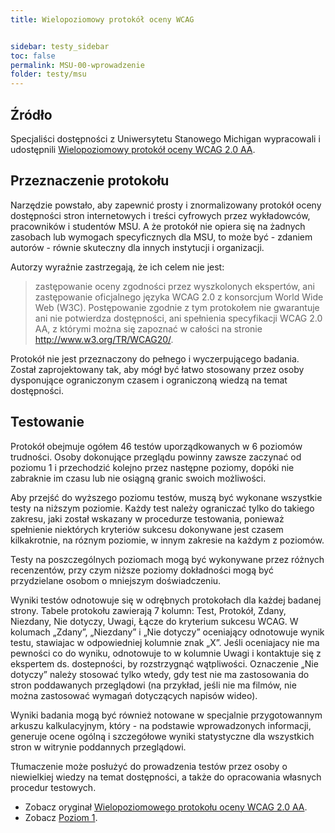 ```yaml
---
title: Wielopoziomowy protokół oceny WCAG


sidebar: testy_sidebar
toc: false
permalink: MSU-00-wprowadzenie
folder: testy/msu
---
```


## Źródło
Specjaliści dostępności z Uniwersytetu Stanowego Michigan wypracowali i udostępnili [Wielopoziomowy protokół oceny WCAG 2.0 AA](https://webaccess.msu.edu/Help_and_Resources/evaluation-validation.html).

## Przeznaczenie protokołu
Narzędzie powstało, aby zapewnić prosty i znormalizowany protokół oceny dostępności stron internetowych i treści cyfrowych przez wykładowców, pracowników i studentów MSU. A że  protokół nie  opiera się na żadnych zasobach lub wymogach specyficznych dla MSU, to może być - zdaniem autorów - równie skuteczny dla innych instytucji i organizacji.

Autorzy wyraźnie zastrzegają, że ich celem nie jest:
>  zastępowanie oceny zgodności przez wyszkolonych ekspertów, ani zastępowanie oficjalnego języka WCAG 2.0 z konsorcjum World Wide Web (W3C). Postępowanie zgodnie z tym protokołem nie gwarantuje ani nie potwierdza dostępności, ani spełnienia specyfikacji WCAG 2.0 AA, z którymi można się zapoznać w całości na stronie http://www.w3.org/TR/WCAG20/.

Protokół nie jest przeznaczony do pełnego i wyczerpującego badania. Został zaprojektowany tak, aby mógł być łatwo stosowany przez osoby dysponujące ograniczonym czasem i ograniczoną wiedzą na temat dostępności.

## Testowanie
Protokół obejmuje ogółem 46 testów uporządkowanych w 6 poziomów trudności. Osoby dokonujące przeglądu powinny zawsze zaczynać od poziomu 1 i przechodzić kolejno przez następne poziomy, dopóki nie zabraknie im czasu lub nie osiągną granic swoich możliwości.

Aby przejść do wyższego poziomu testów, muszą być wykonane wszystkie testy na niższym poziomie.
Każdy test należy ograniczać tylko do takiego zakresu, jaki został wskazany w procedurze testowania, ponieważ spełnienie niektórych kryteriów sukcesu dokonywane jest czasem kilkakrotnie, na róznym poziomie, w innym zakresie na każdym z poziomów.

Testy na poszczególnych poziomach mogą być wykonywane przez różnych recenzentów, przy czym niższe poziomy dokładności mogą być przydzielane osobom o mniejszym doświadczeniu.  

Wyniki testów odnotowuje się w odrębnych protokołach dla każdej badanej strony.
Tabele protokołu zawierają 7 kolumn: Test, Protokół, Zdany, Niezdany, Nie dotyczy, Uwagi, Łącze do kryterium sukcesu WCAG.
W kolumach „Zdany”, „Niezdany” i „Nie dotyczy” oceniający odnotowuje wynik testu, stawiajac w odpowiedniej kolumnie znak „X”.
Jeśli oceniajacy nie ma pewności co do wyniku, odnotowuje to w kolumnie Uwagi i kontaktuje się z ekspertem ds. dostepności, by rozstrzygnąć wątpliwości.
Oznaczenie „Nie dotyczy” należy stosować tylko wtedy, gdy test nie ma zastosowania do stron poddawanych przeglądowi (na przykład, jeśli nie ma filmów, nie można zastosować wymagań dotyczących napisów wideo).

Wyniki badania mogą być również notowane w specjalnie przygotowannym arkuszu kalkulacyjnym, który - na podstawie wprowadzonych informacji, generuje ocene ogólną i szczegółowe wyniki statystyczne dla wszystkich stron w witrynie poddannych przeglądowi.

Tłumaczenie może posłużyć do prowadzenia testów przez osoby o niewielkiej wiedzy na temat dostępności, a także do opracowania własnych procedur testowych.  

- Zobacz oryginał [Wielopoziomowego protokołu oceny WCAG 2.0 AA](https://webaccess.msu.edu/Help_and_Resources/evaluation-validation.html).
- Zobacz [Poziom 1](MSU-01-poziom_1).
